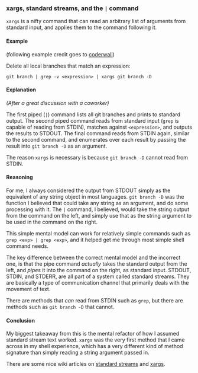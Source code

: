 <!-- shell -->

### xargs, standard streams, and the `|` command

`xargs` is a nifty command that can read an arbitrary list of arguments from standard input, and applies them to the command following it.

#### Example
(following example credit goes to [coderwall](https://coderwall.com/p/x3jmig/remove-all-your-local-git-branches-but-keep-master))

Delete all local branches that match an expression:

`git branch | grep -v <expression> | xargs git branch -D`

#### Explanation
*(After a great discussion with a coworker)*

The first piped (`|`) command lists all git branches and prints to standard output.
The second piped command reads from standard input (`grep` is capable of reading from STDIN), matches against `<expression>`, and outputs the results to STDOUT. The final command reads from STDIN again, similar to the second command, and enumerates over each result by passing the result into `git branch -D` as an argument.

The reason `xargs` is necessary is because `git branch -D` cannot read from STDIN.

#### Reasoning
For me, I always considered the output from STDOUT simply as the equivalent of any string object in most languages. `git branch -D` was the function I believed that could take any string as an argument, and do some processing with it. The `|` command, I believed, would take the string output from the command on the left, and simply use that as the string argument to be used in the command on the right.

This simple mental model can work for relatively simple commands such as `grep <exp> | grep <exp>`, and it helped get me through most simple shell command needs.

The key difference between the correct mental model and the incorrect one, is that the pipe command *actually* takes the standard output from the left, and *pipes* it into the command on the right, as standard input. STDOUT, STDIN, and STDERR, are all part of a system called standard streams. They are basically a type of communication channel that primarily deals with the movement of text.

There are methods that *can* read from STDIN such as `grep`, but there are methods such as `git branch -D` that cannot.

#### Conclusion
My biggest takeaway from this is the mental refactor of how I assumed standard stream text worked. `xargs` was the very first method that I came across in my shell experience, which has a very different kind of method signature than simply reading a string argument passed in.

There are some nice wiki articles on [standard streams](https://en.wikipedia.org/wiki/Standard_streams) and [xargs](https://en.wikipedia.org/wiki/Xargs).

